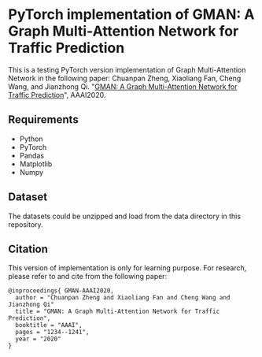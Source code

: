 # PyTorch implementation of GMAN: A Graph Multi-Attention Network for Traffic Prediction


This is a testing PyTorch version implementation of Graph Multi-Attention Network in the following paper: Chuanpan Zheng, Xiaoliang Fan, Cheng Wang, and Jianzhong Qi. "[GMAN: A Graph Multi-Attention Network for Traffic Prediction](https://arxiv.org/abs/1911.08415)", AAAI2020.

##  Requirements
* Python
* PyTorch
* Pandas
* Matplotlib
* Numpy

## Dataset

The datasets could be  unzipped and load from the data directory in this repository.




## Citation

This version of implementation is only for learning purpose. For research, please refer to  and  cite from the following paper:
```
@inproceedings{ GMAN-AAAI2020,
  author = "Chuanpan Zheng and Xiaoliang Fan and Cheng Wang and Jianzhong Qi"
  title = "GMAN: A Graph Multi-Attention Network for Traffic Prediction",
  booktitle = "AAAI",
  pages = "1234--1241",
  year = "2020"
}
```
